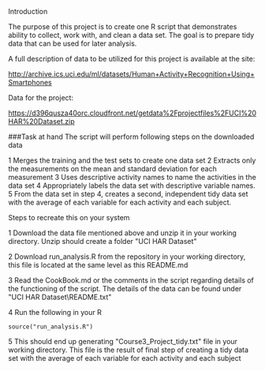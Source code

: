 Introduction

The purpose of this project is to create one R script that demonstrates ability to collect, work with, and clean a data set. The goal is to prepare tidy data that can be used for later analysis.

A full description of data to be utilized for this project is available at the site:

http://archive.ics.uci.edu/ml/datasets/Human+Activity+Recognition+Using+Smartphones

Data for the project:

https://d396qusza40orc.cloudfront.net/getdata%2Fprojectfiles%2FUCI%20HAR%20Dataset.zip

###Task at hand The script will perform following steps on the downloaded data

1 Merges the training and the test sets to create one data set
2 Extracts only the measurements on the mean and standard deviation for each measurement
3 Uses descriptive activity names to name the activities in the data set
4 Appropriately labels the data set with descriptive variable names.
5 From the data set in step 4, creates a second, independent tidy data set with the average of each variable for each activity and each subject.

Steps to recreate this on your system

1 Download the data file mentioned above and unzip it in your working directory. Unzip should create a folder "UCI HAR Dataset"

2 Download run_analysis.R from the repository in your working directory, this file is located at the same level as this README.md

3 Read the CookBook.md or the comments in the script regarding details of the functioning of the script. The details of the data can be found under "UCI HAR Dataset\README.txt"

4 Run the following in your R

 `source("run_analysis.R")`

5 This should end up generating "Course3_Project_tidy.txt" file in your working directory. This file is the result of final step of creating a tidy data set with the average of each variable for each activity and each subject
